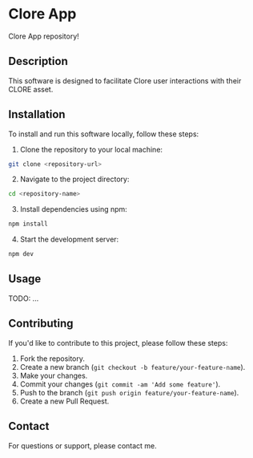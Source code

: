 # Clore App

Clore App repository!

## Description

This software is designed to facilitate Clore user interactions with their CLORE asset.

## Installation

To install and run this software locally, follow these steps:

1. Clone the repository to your local machine:

```bash
git clone <repository-url>
```

2. Navigate to the project directory:

```bash
cd <repository-name>
```

3. Install dependencies using npm:

```bash
npm install
```

4. Start the development server:

```bash
npm dev
```

## Usage

TODO: ...

## Contributing

If you'd like to contribute to this project, please follow these steps:

1. Fork the repository.
2. Create a new branch (`git checkout -b feature/your-feature-name`).
3. Make your changes.
4. Commit your changes (`git commit -am 'Add some feature'`).
5. Push to the branch (`git push origin feature/your-feature-name`).
6. Create a new Pull Request.

## Contact

For questions or support, please contact me.
